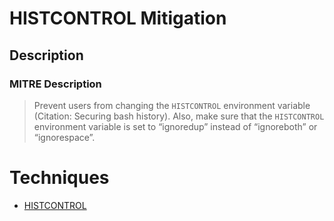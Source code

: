 
# HISTCONTROL Mitigation

## Description

### MITRE Description

> Prevent users from changing the <code>HISTCONTROL</code> environment variable (Citation: Securing bash history). Also, make sure that the <code>HISTCONTROL</code> environment variable is set to “ignoredup” instead of “ignoreboth” or “ignorespace”.


# Techniques


* [HISTCONTROL](../techniques/HISTCONTROL.md)

